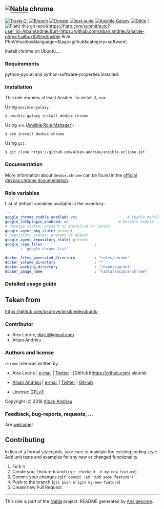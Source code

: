 ## [![Nabla](https://debops.org/images/debops-small.png)](https://github.com/AlbanAndrieu) chrome

<!-- This file was generated by Ansigenome. Do not edit this file directly but
     instead have a look at the files in the ./meta/ directory. -->

[![Travis CI](https://img.shields.io/travis/AlbanAndrieu/ansible-chrome.svg?style=flat)](https://travis-ci.org/AlbanAndrieu/ansible-chrome)
[![Branch](http://img.shields.io/github/tag/AlbanAndrieu/ansible-chrome.svg?style=flat-square)](https://github.com/AlbanAndrieu/ansible-chrome/tree/master)
[![Donate](https://img.shields.io/gratipay/AlbanAndrieu.svg?style=flat)](https://www.gratipay.com/AlbanAndrieu)
[![test-suite](https://img.shields.io/badge/test--suite-ansible--chrome-blue.svg?style=flat)](https://github.com/AlbanAndrieu/test-suite/tree/master/ansible-chrome/)
[![Ansible Galaxy](https://img.shields.io/badge/galaxy-devbox.chrome-660198.svg?style=flat)](https://galaxy.ansible.com/detail#/role/1036)
[![Gittip](http://img.shields.io/gittip/alban.andrieu.svg)](https://www.gittip.com/alban.andrieu/)
[![Flattr this git repo](http://api.flattr.com/button/flattr-badge-large.png)](https://flattr.com/submit/auto?user_id=AlbanAndrieu&url=https://github.com/alban.andrieu/ansible-phpvirtualbox&title=Ansible Role: PhpVirtualbox&language=&tags=github&category=software)

Install chrome on Ubuntu....

### Requirements

python-pycurl and python-software-properties installed.


### Installation

This role requires at least Ansible. To install it, run:

Using `ansible-galaxy`:
```shell
$ ansible-galaxy install devbox.chrome
```

Using `arm` ([Ansible Role Manager](https://github.com/mirskytech/ansible-role-manager/)):
```shell
$ arm install devbox.chrome
```

Using `git`:
```shell
$ git clone https://github.com/alban.andrieu/ansible-eclipse.git
```

### Documentation

More information about `devbox.chrome` can be found in the
[official devbox.chrome documentation](https://docs.debops.org/en/latest/ansible/roles/ansible-chrome/docs/).


### Role variables

List of default variables available in the inventory:

```YAML
---
google_chrome_stable_enabled: yes                       # Enable module
google_talkplugin_enabled: no                       # Disbale module
# Package states: present or installed or latest
google_agent_pkg_state: present
# Repository states: present or absent
google_agent_repository_state: present
google_repo_files                        :
       - "google-chrome.list"

docker_files_generated_directory         : "roles/chrome"
docker_volume_directory                  : ""
docker_working_directory                 : "/home/vagrant"
docker_image_name                        : "nabla/ansible-chrome"
```


### Detailed usage guide

Taken from
------------------

https://github.com/psgrove/ansibledevubuntu


### Contributor

- Alex Lourie, djay.il@gmail.com
- Alban Andrieu
### Authors and license

`chrome` role was written by:

- Alex Lourie | [e-mail](mailto:djay.il@gmail.com) | [Twitter](https://twitter.com/alourie) | [GitHub](https://github.com/ alourie)
- [Alban Andrieu](fr.linkedin.com/in/nabla/) | [e-mail](mailto:alban.andrieu@free.com) | [Twitter](https://twitter.com/AlbanAndrieu) | [GitHub](https://github.com/AlbanAndrieu)

- License: [GPLv3](https://tldrlegal.com/license/gnu-general-public-license-v3-%28gpl-3%29)

Copyright (c) 2016 [Alban Andrieu](https://alban-andrieu.com/)

### Feedback, bug-reports, requests, ...

Are [welcome](https://github.com/AlbanAndrieu/ansible-chrome/issues)!

## Contributing
In lieu of a formal styleguide, take care to maintain the existing coding style. Add unit tests and examples for any new or changed functionality.

1. Fork it
2. Create your feature branch (`git checkout -b my-new-feature`)
3. Commit your changes (`git commit -am 'Add some feature'`)
4. Push to the branch (`git push origin my-new-feature`)
5. Create new Pull Request

***

This role is part of the [Nabla](https://github.com/AlbanAndrieu) project.
README generated by [Ansigenome](https://github.com/nickjj/ansigenome/).
